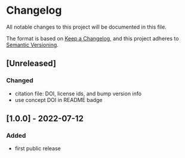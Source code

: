 # Changelog
All notable changes to this project will be documented in this file.

The format is based on [Keep a Changelog](https://keepachangelog.com/en/1.0.0/),
and this project adheres to [Semantic Versioning](https://semver.org/spec/v2.0.0.html).

## [Unreleased]
###  Changed
* citation file: DOI, license ids, and bump version info
* use concept DOI in README badge


## [1.0.0] - 2022-07-12
### Added
- first public release